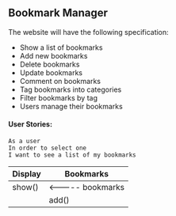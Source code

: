 ## Bookmark Manager

The website will have the following specification:

 - Show a list of bookmarks
 - Add new bookmarks
 - Delete bookmarks
 - Update bookmarks
 - Comment on bookmarks
 - Tag bookmarks into categories
 - Filter bookmarks by tag
 - Users manage their bookmarks

#### User Stories:
```
As a user
In order to select one
I want to see a list of my bookmarks
```

|Display    |   Bookmarks|
|----------|------------|
|show()    | <----- bookmarks|
|          | add()|
